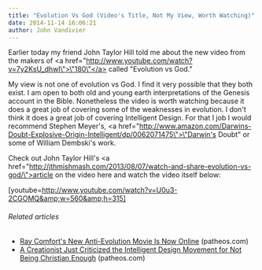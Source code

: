 ```yaml
---
title: "Evolution Vs God (Video's Title, Not My View, Worth Watching)"
date: 2014-11-14 16:06:21
author: John Vandivier
---
```




Earlier today my friend John Taylor Hill told me about the new video from the makers of <a href=\"http://www.youtube.com/watch?v=7y2KsU_dhwI\">\"180\"</a> called \"Evolution vs God.\"

My view is not one of evolution vs God. I find it very possible that they both exist. I am open to both old and young earth interpretations of the Genesis account in the Bible. Nonetheless the video is worth watching because it does a great job of covering some of the weaknesses in evolution. I don't think it does a great job of covering Intelligent Design. For that I job I would recommend Stephen Meyer's, <a href=\"http://www.amazon.com/Darwins-Doubt-Explosive-Origin-Intelligent/dp/0062071475\">\"Darwin's Doubt\"</a> or some of William Dembski's work.

Check out John Taylor Hill's <a href=\"http://jthmishmash.com/2013/08/07/watch-and-share-evolution-vs-god/\">article on the video here</a> and watch the video itself below:

[youtube=http://www.youtube.com/watch?v=U0u3-2CGOMQ&amp;w=560&amp;h=315]
<h6 class=\"zemanta-related-title\" style=\"font-size:1em;\">Related articles</h6>
<ul class=\"zemanta-article-ul\">
	<li class=\"zemanta-article-ul-li\"><a href=\"http://www.patheos.com/blogs/friendlyatheist/2013/08/07/ray-comforts-new-anti-evolution-movie-is-now-online/\" target=\"_blank\">Ray Comfort's New Anti-Evolution Movie Is Now Online</a> (patheos.com)</li>
	<li class=\"zemanta-article-ul-li\"><a href=\"http://www.patheos.com/blogs/friendlyatheist/2013/08/07/a-creationist-just-criticized-the-intelligent-design-movement-for-not-being-christian-enough/\" target=\"_blank\">A Creationist Just Criticized the Intelligent Design Movement for Not Being Christian Enough</a> (patheos.com)</li>
</ul>